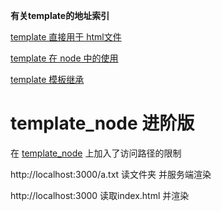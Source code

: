 **有关template的地址索引**

[template 直接用于 html文件](https://github.com/huang4683337/nodeJs/tree/master/ejs/template_html)

[template 在 node 中的使用](https://github.com/huang4683337/nodeJs/tree/master/ejs/template_node)

[template 模板继承](https://github.com/huang4683337/nodeJs/tree/master/ejs/template_express)



# template_node 进阶版
在 [template_node](https://github.com/huang4683337/nodeJs/tree/master/ejs/template_node) 上加入了访问路径的限制

http://localhost:3000/a.txt   读文件夹 并服务端渲染

http://localhost:3000 读取index.html 并渲染

